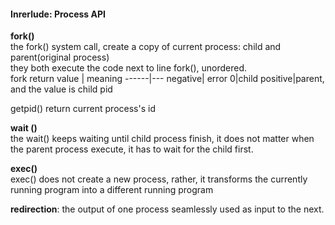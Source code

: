 #### Inrerlude: Process API

**fork()**  
the fork() system call, create a copy of current process: child and parent(original process)  
they both execute the code next to  line fork(), unordered.   
fork return value | meaning
------|---
negative| error
0|child
positive|parent, and the value is child pid

getpid() return current process's id

**wait ()**  
the wait() keeps waiting until child process finish, it does not matter when the parent process execute, it has to wait for the child first.

**exec()**   
exec() does not create a new process, rather, it transforms the currently running program into a different running program 

**redirection**: the output of one process seamlessly used as input to the next.